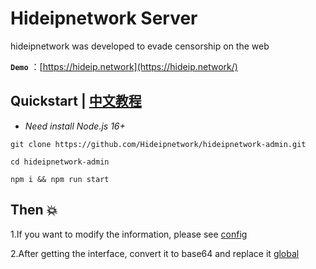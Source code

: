 # Hideipnetwork Server

hideipnetwork was developed to evade censorship on the web

**`Demo`** ：[https://hideip.network](https://hideip.network/)

## Quickstart | [中文教程](https://github.com/Hideipnetwork/hideipnetwork-admin/wiki/hideipnetwork)

* *Need install Node.js 16+*

```
git clone https://github.com/Hideipnetwork/hideipnetwork-admin.git

cd hideipnetwork-admin

npm i && npm run start
```

## Then 💥 

1.If you want to modify the information, please see [config](https://github.com/Hideipnetwork/hideipnetwork-admin/src/config.js)

2.After getting the interface, convert it to base64 and replace it [global](https://github.com/Hideipnetwork/hideipnetwork-web/blob/main/public/global.js)


